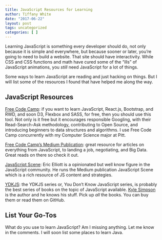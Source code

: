 ```yaml
---
title: JavaScript Resources for Learning
author: Tiffany White
date: "2017-06-22"
layout: post
tags: uncategorized
categories: [ ]
---
```

<p>Learning JavaScript is something every developer should do, not only because it is simple and everywhere, but because sooner or later, you’re going to need to build a website. That site should have interactivity. While CSS and CSS functions and math have cured some of the “ills” of JavaScript animations, you <em>still</em> need JavaScript for a lot of things.</p>

<p>Some ways to learn JavaScript are reading and just hacking on things. But I will list some of the resources I found that have helped me along the way.</p>

<h2>JavaScript Resources</h2>

<p><a href="https://www.freecodecamp.com/">Free Code Camp</a>: if you want to learn JavaScript, React.js, Bootstrap, and RWD, and soon D3, Flexbox and SASS, for free, then you should use this tool. Not only is it free but it encourages responsible Googling, with their Read-Search-Ask methodology, contributing to Open Source, and introducing beginners to data structures and algorithms. I use Free Code Camp concurrently with my Computer Science major at Pitt.</p>

<p><a href="https://medium.freecodecamp.com/">Free Code Camp’s Medium Publication</a>: great resource for articles on everything from JavaScript, to landing a job, negotiating, and Big Data. Great reads on there so check it out.</p>

<p><a href="https://medium.com/javascript-scene">JavaScript Scene</a>: Eric Elliott is a opinionated but well know figure in the JavaScript community. He runs the Medium publication JavaScript Scene which is a rich resource of JS content and strategies.</p>

<p><a href="https://shop.oreilly.com/category/get/kyle-simpson-kit.do">YDKJS</a>: the YDKJS series or, You Don’t Know JavaScript series, is probably the best series of books on the topic of JavaScript available. <a href="https://twitter.com/getify">Kyle Simpson</a> is the author and he knows his stuff. Pick up <em>all</em> the books. You can buy them or read them on GitHub.</p>

<h2>List Your Go-Tos</h2>

<p>What do you use to learn JavaScript? Am I missing anything. Let me know in the comments. I will soon list some places to learn Java.</p>
